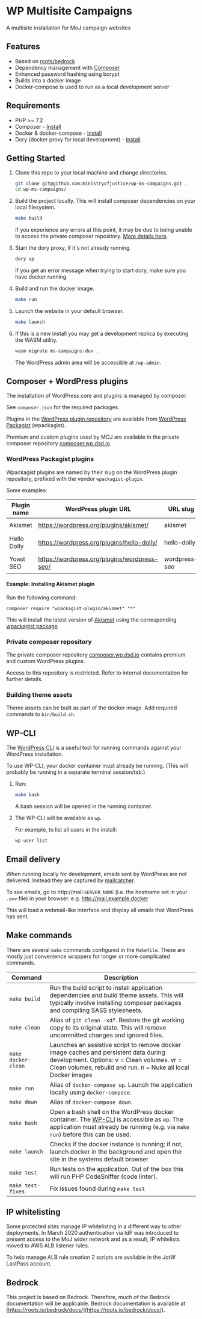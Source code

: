 # WP Multisite Campaigns

A multisite installation for MoJ campaign websites

## Features

- Based on [roots/bedrock](https://roots.io/bedrock)
- Dependency management with [Composer](https://getcomposer.org)
- Enhanced password hashing using bcrypt
- Builds into a docker image
- Docker-compose is used to run as a local development server

## Requirements

- PHP >= 7.2
- Composer - [Install](https://getcomposer.org/doc/00-intro.md#installation-linux-unix-osx)
- Docker & docker-compose - [Install](https://www.docker.com/docker-mac)
- Dory (docker proxy for local development) - [Install](https://github.com/FreedomBen/dory)

## Getting Started

1. Clone this repo to your local machine and change directories.
    ```bash
    git clone git@github.com:ministryofjustice/wp-ms-campaigns.git .
    cd wp-ms-campaigns/
    ```

2. Build the project locally. This will install composer dependencies on your local filesystem.
    ```bash
    make build
    ```

    If you experience any errors at this point, it may be due to being unable to access the private composer repository. [More details here](#private-composer-repository).

3. Start the dory proxy, if it's not already running.
    ```bash
    dory up
    ```

    If you get an error message when trying to start dory, make sure you have docker running.

4. Build and run the docker image.
    ```bash
    make run
    ```
5. Launch the website in your default browser.
    ```bash
    make launch
    ```

6. If this is a new install you may get a development replica by executing the WASM utility.
    ```bash
    wasm migrate ms-campaigns:dev .
    ```

   The WordPress admin area will be accessible at `/wp-admin`.

## Composer + WordPress plugins

The installation of WordPress core and plugins is managed by composer.

See `composer.json` for the required packages.

Plugins in the [WordPress plugin repository](https://wordpress.org/plugins/) are available from [WordPress Packagist](https://wpackagist.org/) (wpackagist).

Premium and custom plugins used by MOJ are available in the private composer repository [composer.wp.dsd.io](https://composer.wp.dsd.io).

### WordPress Packagist plugins

Wpackagist plugins are named by their slug on the WordPress plugin repository, prefixed with the vendor `wpackagist-plugin`.

Some examples:

| Plugin name | WordPress plugin URL                         | URL slug      | package name                      |
| ----------- | -------------------------------------------- | ------------- | --------------------------------- |
| Akismet     | https://wordpress.org/plugins/akismet/       | akismet       | `wpackagist-plugin/akismet`       |
| Hello Dolly | https://wordpress.org/plugins/hello-dolly/   | hello-dolly   | `wpackagist-plugin/hello-dolly`   |
| Yoast SEO   | https://wordpress.org/plugins/wordpress-seo/ | wordpress-seo | `wpackagist-plugin/wordpress-seo` |

#### Example: Installing Akismet plugin

Run the following command:

```
composer require "wpackagist-plugin/akismet" "*"
```

This will install the latest version of [Akismet](https://wordpress.org/plugins/akismet/) using the corresponding [wpackagist package](https://wpackagist.org/search?q=akismet).

### Private composer repository

The private composer repository [composer.wp.dsd.io](https://composer.wp.dsd.io) contains premium and custom WordPress plugins.

Access to this repository is restricted. Refer to internal documentation for further details.

### Building theme assets

Theme assets can be built as part of the docker image. Add required commands to `bin/build.sh`.

## WP-CLI

The [WordPress CLI](https://wp-cli.org/) is a useful tool for running commands against your WordPress installation.

To use WP-CLI, your docker container must already be running. (This will probably be running in a separate terminal session/tab.)

1. Run:
    ```bash
    make bash
    ```

    A bash session will be opened in the running container.

2. The WP-CLI will be available as `wp`.

    For example, to list all users in the install:
    ```bash
    wp user list
    ```

## Email delivery

When running locally for development, emails sent by WordPress are not delivered. Instead they are captured by [mailcatcher](https://mailcatcher.me/).

To see emails, go to http://mail.`SERVER_NAME` (i.e. the hostname set in your `.env` file) in your browser.
e.g. http://mail.example.docker

This will load a webmail-like interface and display all emails that WordPress has sent.

## Make commands

There are several `make` commands configured in the `Makefile`. These are mostly just convenience wrappers for longer or more complicated commands.

| Command             | Description                                                                                                                                                                                          |
| ------------------- | ---------------------------------------------------------------------------------------------------------------------------------------------------------------------------------------------------- |
| `make build`        | Run the build script to install application dependencies and build theme assets. This will typically involve installing composer packages and compiling SASS stylesheets.                            |
| `make clean`        | Alias of `git clean -xdf`. Restore the git working copy to its original state. This will remove uncommitted changes and ignored files.                                                               |
| `make docker-clean` | Launches an assistive script to remove docker image caches and persistent data during development. Options: v = Clean volumes. vr = Clean volumes, rebuild and run. n =  Nuke all local Docker images|
| `make run`          | Alias of `docker-compose up`. Launch the application locally using `docker-compose`.                                                                                                                 |
| `make down`         | Alias of `docker-compose down`.                                                                                                                                                                      |
| `make bash`         | Open a bash shell on the WordPress docker container. The [WP-CLI](https://wp-cli.org/) is accessible as `wp`. The application must already be running (e.g. via `make run`) before this can be used. |
| `make launch`       | Checks if the docker instance is running; if not, launch docker in the background and open the site in the systems default browser                                                          |
| `make test`         | Run tests on the application. Out of the box this will run PHP CodeSniffer (code linter).                                                                                                            |
| `make test-fixes`   | Fix issues found during `make test`                                                                                                                                                                  |

## IP whitelisting

Some protected sites manage IP whitelisting in a different way to other deployments. In March 2020 authentication via IdP
was introduced to present access to the MoJ wider network and as a result, IP whitelists moved to AWS ALB listener rules.

To help manage ALB rule creation 2 scripts are available in the JotW LastPass account.

## Bedrock

This project is based on Bedrock. Therefore, much of the Bedrock documentation will be applicable. Bedrock documentation is available at [https://roots.io/bedrock/docs/](https://roots.io/bedrock/docs/).
